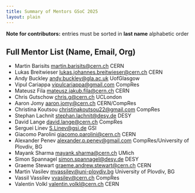 ```yaml
---
title: Summary of Mentors GSoC 2025
layout: plain
---
```


**Note for contributors:** entries must be sorted in **last name** alphabetic order

## Full Mentor List (Name, Email, Org)
* Martin Barisits [martin.barisits@cern.ch](mailto:martin.barisits@cern.ch) CERN
* Lukas Breitwieser [lukas.johannes.breitwieser@cern.ch](mailto:lukas.johannes.breitwieser@cern.ch) CERN
* Andy Buckley [andy.buckley@gla.ac.uk](mailto:andy.buckley@gla.ac.uk) UofGlasgow
* Vipul Cariappa [vipulcariappa@gmail.com](mailto:vipulcariappa@gmail.com) CompRes
* Mateusz Fila [mateusz.jakub.fila@cern.ch](mailto:mateusz.jakub.fila@cern.ch) CERN
* Chris Gutschow [chris.g@cern.ch](mailto:chris.g@cern.ch) UCLondon
* Aaron Jomy [aaron.jomy@cern.ch](mailto:aaron.jomy@cern.ch) CERN/CompRes
* Christina Koutsou [christinakoutsou22@gmail.com](mailto:@christinakoutsou22@gmail.com) CompRes
* Stephan Lachnit [stephan.lachnit@desy.de](mailto:stephan.lachnit@desy.de) DESY
* David Lange [david.lange@cern.ch](mailto:david.lange@cern.ch) CompRes
* Serguei Linev [S.Linev@gsi.de](mailto:S.Linev@gsi.de) GSI 
* Giacomo Parolini [giacomo.parolini@cern.ch](mailto:giacomo.parolini@cern.ch) CERN
* Alexander Penev [alexander.p.penev@gmail.com](mailto:alexander.p.penev@gmail.com) CompRes/University of Plovdiv, BG
* Mayank Sharma [mayank.sharma@cern.ch](mailto:mayank.sharma@cern.ch) UMich
* Simon Spannagel [simon.spannagel@desy.de](mailto:simon.spannagel@desy.de) DESY
* Graeme Stewart [graeme.andrew.stewart@cern.ch](mailto:graeme.andrew.stewart@cern.ch) CERN
* Martin Vasilev [mvassilev@uni-plovdiv.bg](mailto:mvassilev@uni-plovdiv.bg) University of Plovdiv, BG
* Vassil Vassilev [vvasilev@cern.ch](mailto:vvasilev@cern.ch) CompRes
* Valentin Volkl [valentin.volkl@cern.ch](mailto:valentin.volkl@cern.ch) CERN
